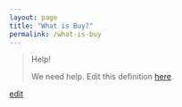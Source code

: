 ```yaml
---
layout: page
title: "What is Buy?"
permalink: /what-is-buy
---
```


> Help! 
> 
> We need help. Edit this definition <a href="https://github.com/and-digital/tech-definitions/blob/master/definitions/commercials/buy.md">here</a>.

<p class="edit-term"><a href="https://github.com/and-digital/tech-definitions/blob/master/definitions/commercials/buy.md">edit</a></p>
